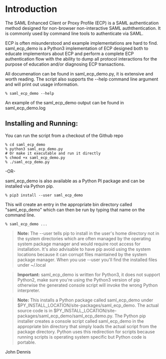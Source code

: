 # Introduction

The SAML Enhanced Client or Proxy Profile (ECP) is a SAML
authentication method designed for non-browser non-interactive SAML
auththentication. It is commonly used by command line tools to
authenticate via SAML.

ECP is often misunderstood and example implementations are hard to
find. saml_ecp_demo is a Python3 implementation of ECP designed both to
educate implementors about ECP and perform a complete ECP
authentication flow with the ability to dump all protocol interactions
for the purpose of education and/or diagnosing ECP transactions.

All documenation can be found in saml_ecp_demo.py, it is extensive and
worth reading. The script also supports the --help command line
argument and will print out usage information.

```shell
% saml_ecp_demo --help
```

An example of the saml_ecp_demo output can be found in saml_ecp_demo.log

## Installing and Running:

You can run the script from a checkout of the Github repo

```shell
% cd saml_ecp_demo
% python3 saml_ecp_demo.py
# Or make it executable and run it directly
% chmod +x saml_ecp_demo.py
% ./saml_ecp_demo.py
```

-OR-

saml_ecp_demo is also available as a Python PI package and can be
installed via Python pip.

```shell
% pip3 install --user saml_ecp_demo
```

This will create an entry in the appropriate bin directory called
"saml_ecp_demo" which can then be run by typing that name on the
command line.

```shell
% saml_ecp_demo ...
```

> **Note:** The --user tells pip to install in the user's home directory not
> in the system directories which are often managed by the operating
> system package manager and would require root access for
> installation. It's also advisable to have pip avoid using the system
> locations because it can corrupt files maintained by the system
> package manager. When you use --user you'll find the installed files
> under ~/.local

> **Important:** saml_ecp_demo is written for Python3, it does not support
> Python2, make sure you're using the Python3 version of pip otherwise
> the generated console script will invoke the wrong Python interpreter.

> **Note:** This installs a Python package called saml_ecp_demo under
> $PY_INSTALL_LOCATION/site-packages/saml_ecp_demo. The actual source
> code is in
> $PY_INSTALL_LOCATION/site-packages/saml_ecp_demo/saml_ecp_demo.py. The
> Python pip installer creates a console script called saml_ecp_demo in
> the appropriate bin directory that simply loads the actual script from
> the package directory. Python uses this redirection for scripts
> because running scripts is operating system specific but Python code
> is portable.



John Dennis
